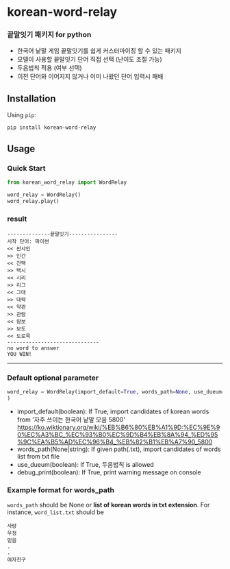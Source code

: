 # korean-word-relay
### 끝말잇기 패키지 for python 
* 한국어 낱말 게임 끝말잇기를 쉽게 커스터마이징 할 수 있는 패키지
* 모델이 사용할 끝말잇기 단어 직접 선택 (난이도 조절 가능)
* 두음법칙 적용 (여부 선택)
* 이전 단어와 이어지지 않거나 이미 나왔던 단어 입력시 패배


## Installation
Using `pip`:
```
pip install korean-word-relay
```

## Usage
### Quick Start
```python
from korean_word_relay import WordRelay

word_relay = WordRelay()
word_relay.play()
```
### result
```
--------------끝말잇기----------------
시작 단어: 파이썬
<< 썬샤인
>> 인간
<< 간택
>> 택시
<< 시리
>> 리그
<< 그대
>> 대략
<< 약관
>> 관람
<< 람보
>> 보도
<< 도로묵
------------------------------
no word to answer
YOU WIN!
```
<hr/>

### Default optional parameter
```python
word_relay = WordRelay(import_default=True, words_path=None, use_dueum=True, debug_print=True):
)
```
- import_default(boolean): If True, import candidates of korean words from '자주 쓰이는 한국어 낱말 모음 5800' https://ko.wiktionary.org/wiki/%EB%B6%80%EB%A1%9D:%EC%9E%90%EC%A3%BC_%EC%93%B0%EC%9D%B4%EB%8A%94_%ED%95%9C%EA%B5%AD%EC%96%B4_%EB%82%B1%EB%A7%90_5800 
- words_path(None|string): If given path(.txt), import candidates of words list from txt file
- use_dueum(boolean): If True, 두음법칙 is allowed
- debug_print(boolean): If True, print warning message on console

### Example format for words_path
`words_path` should be None or **list of korean words in txt extension**. For instance, `word_list.txt` should be
```
사랑
우정
믿음
.
.
여자친구
```



